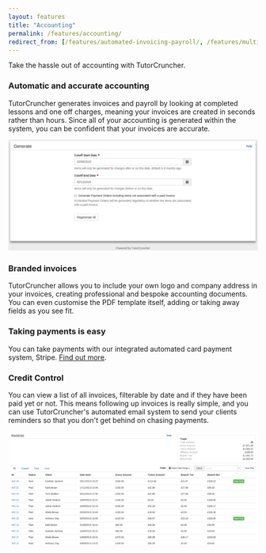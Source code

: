```yaml
---
layout: features
title: "Accounting"
permalink: /features/accounting/
redirect_from: [/features/automated-invoicing-payroll/, /features/multi-directional-timesheets/, /features/automated-billing/]
---
```

Take the hassle out of accounting with TutorCruncher.

### Automatic and accurate accounting

TutorCruncher generates invoices and payroll by looking at completed lessons and one off charges, meaning your invoices are created in seconds rather than hours. Since all of your accounting is generated within the system, you can be confident that your invoices are accurate.

<a href="/img/features/generate-page.png" data-lightbox="lightbox" class="thumbnail">
  <img src="/img/features/generate-page.png" alt-text="TutorCruncher's generate accounting page"/>
</a>

### Branded invoices

TutorCruncher allows you to include your own logo and company address in your invoices, creating professional and bespoke accounting documents. You can even customise the PDF template itself, adding or taking away fields as you see fit.

### Taking payments is easy

You can take payments with our integrated automated card payment system, Stripe. [Find out more](/features/card-payments/).

### Credit Control

You can view a list of all invoices, filterable by date and if they have been paid yet or not. This means following up invoices is really simple, and you can use TutorCruncher's automated email system to send your clients reminders so that you don't get behind on chasing payments.

<a href="/img/blogs/sent-invoice-list.jpg" data-lightbox="lightbox" class="thumbnail">
  <img src="/img/blogs/sent-invoice-list.jpg" alt-text="TutorCruncher's Sent Invoice List.jpg"/>
</a>
